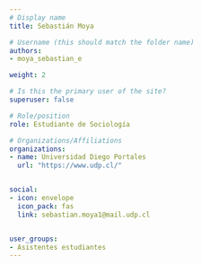 ```yaml
---
# Display name
title: Sebastián Moya

# Username (this should match the folder name)
authors:
- moya_sebastian_e

weight: 2 

# Is this the primary user of the site?
superuser: false

# Role/position
role: Estudiante de Sociología

# Organizations/Affiliations
organizations:
- name: Universidad Diego Portales
  url: "https://www.udp.cl/"


social:
- icon: envelope
  icon_pack: fas
  link: sebastian.moya1@mail.udp.cl


user_groups:
- Asistentes estudiantes 
---
```



